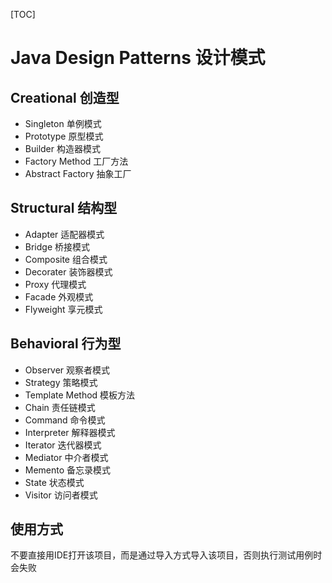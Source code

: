 [TOC]

#  Java Design Patterns 设计模式

## Creational 创造型

- Singleton 单例模式
- Prototype 原型模式
- Builder 构造器模式
- Factory Method 工厂方法
- Abstract Factory 抽象工厂

## Structural 结构型

- Adapter 适配器模式
- Bridge 桥接模式
- Composite 组合模式
- Decorater 装饰器模式
- Proxy 代理模式
- Facade 外观模式
- Flyweight 享元模式

## Behavioral 行为型

- Observer 观察者模式
- Strategy 策略模式
- Template Method 模板方法
- Chain 责任链模式
- Command 命令模式
- Interpreter 解释器模式
- Iterator 迭代器模式
- Mediator 中介者模式
- Memento 备忘录模式
- State 状态模式
- Visitor 访问者模式

## 使用方式

不要直接用IDE打开该项目，而是通过导入方式导入该项目，否则执行测试用例时会失败